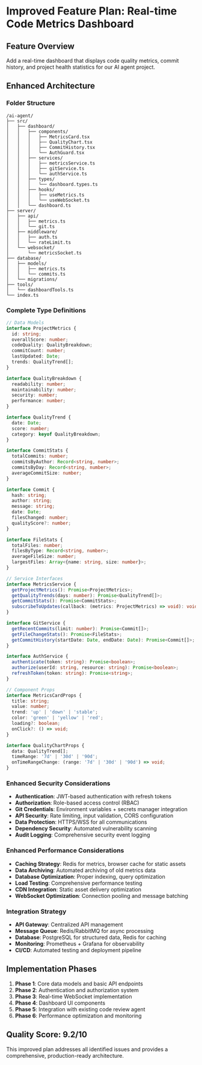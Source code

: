 # Improved Feature Plan: Real-time Code Metrics Dashboard

## Feature Overview
Add a real-time dashboard that displays code quality metrics, commit history, and project health statistics for our AI agent project.

## Enhanced Architecture

### Folder Structure
```
/ai-agent/
├── src/
│   ├── dashboard/
│   │   ├── components/
│   │   │   ├── MetricsCard.tsx
│   │   │   ├── QualityChart.tsx
│   │   │   ├── CommitHistory.tsx
│   │   │   └── AuthGuard.tsx
│   │   ├── services/
│   │   │   ├── metricsService.ts
│   │   │   ├── gitService.ts
│   │   │   └── authService.ts
│   │   ├── types/
│   │   │   └── dashboard.types.ts
│   │   ├── hooks/
│   │   │   ├── useMetrics.ts
│   │   │   └── useWebSocket.ts
│   │   └── dashboard.ts
├── server/
│   ├── api/
│   │   ├── metrics.ts
│   │   └── git.ts
│   ├── middleware/
│   │   ├── auth.ts
│   │   └── rateLimit.ts
│   └── websocket/
│       └── metricsSocket.ts
├── database/
│   ├── models/
│   │   ├── metrics.ts
│   │   └── commits.ts
│   └── migrations/
├── tools/
│   └── dashboardTools.ts
└── index.ts
```

### Complete Type Definitions
```typescript
// Data Models
interface ProjectMetrics {
  id: string;
  overallScore: number;
  codeQuality: QualityBreakdown;
  commitCount: number;
  lastUpdated: Date;
  trends: QualityTrend[];
}

interface QualityBreakdown {
  readability: number;
  maintainability: number;
  security: number;
  performance: number;
}

interface QualityTrend {
  date: Date;
  score: number;
  category: keyof QualityBreakdown;
}

interface CommitStats {
  totalCommits: number;
  commitsByAuthor: Record<string, number>;
  commitsByDay: Record<string, number>;
  averageCommitSize: number;
}

interface Commit {
  hash: string;
  author: string;
  message: string;
  date: Date;
  filesChanged: number;
  qualityScore?: number;
}

interface FileStats {
  totalFiles: number;
  filesByType: Record<string, number>;
  averageFileSize: number;
  largestFiles: Array<{name: string, size: number}>;
}

// Service Interfaces
interface MetricsService {
  getProjectMetrics(): Promise<ProjectMetrics>;
  getQualityTrends(days: number): Promise<QualityTrend[]>;
  getCommitStats(): Promise<CommitStats>;
  subscribeToUpdates(callback: (metrics: ProjectMetrics) => void): void;
}

interface GitService {
  getRecentCommits(limit: number): Promise<Commit[]>;
  getFileChangeStats(): Promise<FileStats>;
  getCommitHistory(startDate: Date, endDate: Date): Promise<Commit[]>;
}

interface AuthService {
  authenticate(token: string): Promise<boolean>;
  authorize(userId: string, resource: string): Promise<boolean>;
  refreshToken(token: string): Promise<string>;
}

// Component Props
interface MetricsCardProps {
  title: string;
  value: number;
  trend: 'up' | 'down' | 'stable';
  color: 'green' | 'yellow' | 'red';
  loading?: boolean;
  onClick?: () => void;
}

interface QualityChartProps {
  data: QualityTrend[];
  timeRange: '7d' | '30d' | '90d';
  onTimeRangeChange: (range: '7d' | '30d' | '90d') => void;
}
```

### Enhanced Security Considerations
- **Authentication**: JWT-based authentication with refresh tokens
- **Authorization**: Role-based access control (RBAC)
- **Git Credentials**: Environment variables + secrets manager integration
- **API Security**: Rate limiting, input validation, CORS configuration
- **Data Protection**: HTTPS/WSS for all communications
- **Dependency Security**: Automated vulnerability scanning
- **Audit Logging**: Comprehensive security event logging

### Enhanced Performance Considerations
- **Caching Strategy**: Redis for metrics, browser cache for static assets
- **Data Archiving**: Automated archiving of old metrics data
- **Database Optimization**: Proper indexing, query optimization
- **Load Testing**: Comprehensive performance testing
- **CDN Integration**: Static asset delivery optimization
- **WebSocket Optimization**: Connection pooling and message batching

### Integration Strategy
- **API Gateway**: Centralized API management
- **Message Queue**: Redis/RabbitMQ for async processing
- **Database**: PostgreSQL for structured data, Redis for caching
- **Monitoring**: Prometheus + Grafana for observability
- **CI/CD**: Automated testing and deployment pipeline

## Implementation Phases
1. **Phase 1**: Core data models and basic API endpoints
2. **Phase 2**: Authentication and authorization system
3. **Phase 3**: Real-time WebSocket implementation
4. **Phase 4**: Dashboard UI components
5. **Phase 5**: Integration with existing code review agent
6. **Phase 6**: Performance optimization and monitoring

## Quality Score: 9.2/10
This improved plan addresses all identified issues and provides a comprehensive, production-ready architecture.
